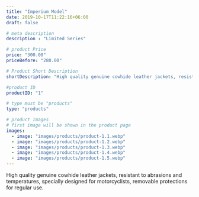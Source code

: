 ```yaml
---
title: "Imperium Model"
date: 2019-10-17T11:22:16+06:00
draft: false

# meta description
description : "Limited Series"

# product Price
price: "300.00"
priceBefore: "280.00"

# Product Short Description
shortDescription: "High quality genuine cowhide leather jackets, resistant to abrasions and temperatures, specially designed for motorcyclists, removable protections for regular use."

#product ID
productID: "1"

# type must be "products"
type: "products"

# product Images
# first image will be shown in the product page
images:
  - image: "images/products/product-1.1.webp"
  - image: "images/products/product-1.2.webp"
  - image: "images/products/product-1.3.webp"
  - image: "images/products/product-1.4.webp"
  - image: "images/products/product-1.5.webp"
---
```


High quality genuine cowhide leather jackets, resistant to abrasions and temperatures, specially designed for motorcyclists, removable protections for regular use.
